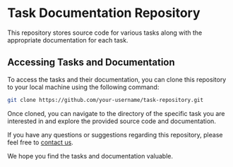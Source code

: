 # Task Documentation Repository 

This repository stores source code for various tasks along with the appropriate documentation for each task.

## Accessing Tasks and Documentation

To access the tasks and their documentation, you can clone this repository to your local machine using the following command:

```bash
git clone https://github.com/your-username/task-repository.git
```

Once cloned, you can navigate to the directory of the specific task you are interested in and explore the provided source code and documentation.

If you have any questions or suggestions regarding this repository, please feel free to [contact us](mailto:shrishrajamohan@gmail.com).

We hope you find the tasks and documentation valuable.